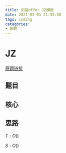 ```yaml
---
title: 剑指offer JZ模板
date: 2021-03-01 21:55:58
tags: coding
categories:
- 刷题
---
```


# JZ 

[原题链接]()

## 题目



## 核心



## 思路



$T:O()$

$S:O()$

```c++

```

